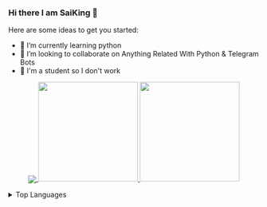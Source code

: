 ### Hi there I am SaiKing 👋


Here are some ideas to get you started:

- 🌱 I’m currently learning python
- 💞️ I’m looking to collaborate on Anything Related With Python & Telegram Bots
- 🔭 I'm a student so I don't work

<p align="center"> <a href="https://github.com/CreatorXDev"><img src="https://komarev.com/ghpvc/?username=CreatorXDev&label=Profile%20views&color=red&style=for-the-badge"

<p align="center">
<a href="https://github.com/CreatorXDev">
  <img height="200" src="https://github-readme-stats.vercel.app/api?username=CreatorXDev&show_icons=true&theme=dracula&include_all_commits=true&count_private=true"/>
  <img height="200" src="https://github-readme-stats.vercel.app/api/top-langs/?username=CreatorXDev&theme=dracula"/>
</a></p>

</details>
<details>
    <summary>Top Languages</summary>
    <br/>

[![Top Langs](https://github-readme-stats.vercel.app/api/top-langs/?username=CreatorXDev)](https://github.com/CreatorXDev)

<details>
  <summary>Where To Find Me</summary>
  <br/>

<p align="left"><a href="https://t.me/sai0909"> <img src="https://img.shields.io/badge/Telegram-2CA5E0?style=for-the-badge&logo=telegram&logoColor=white"</a> </p>
<p align="left"><a href="https://github.com/CreatorXDev"> <img src="https://img.shields.io/badge/-Github-181717?style=for-the-badge&logo=Github&logoColor=white" </a></p>  
</details>
